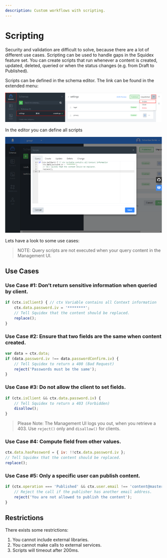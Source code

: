```yaml
---
description: Custom workflows with scripting.
---
```


# Scripting

Security and validation are difficult to solve, because there are a lot of different use cases. Scripting can be used to handle gaps in the Squidex feature set. You can create scripts that run whenever a content is created, updated, deleted, queried or when the status changes \(e.g. from Draft to Published\).

Scripts can be defined in the schema editor. The link can be found in the extended menu:

![Path to Editor](../../.gitbook/assets/dialog-to.png)

In the editor you can define all scripts

![Editor](../../.gitbook/assets/dialog%20%281%29.png)

Lets have a look to some use cases:

> NOTE: Query scripts are not executed when your query content in the Management UI.

## Use Cases

### Use Case \#1: Don’t return sensitive information when queried by client.

```javascript
if (ctx.isClient) { // ctx Variable contains all Context information
    ctx.data.password.iv = '********';
    // Tell Squidex that the content should be replaced.
    replace(); 
}
```

### Use Case \#2: Ensure that two fields are the same when content created.

```javascript
var data = ctx.data;
if (data.password.iv !== data.passwordConfirm.iv) {
    // Tell Squidex to return a 400 (Bad Request)
    reject('Passwords must be the same');
}
```

### Use Case \#3: Do not allow the client to set fields.

```javascript
if (ctx.isClient && ctx.data.password.iv) {
    // Tell Squidex to return a 403 (Forbidden)
    disallow();
}
```

> Please Note: The Management UI logs you out, when you retrieve a 403. Use `reject()` only and `disallow()` for clients.

### Use Case \#4: Compute field from other values.

```javascript
ctx.data.hasPassword = { iv: !!ctx.data.password.iv };
// Tell Squidex that the content should be replaced.
replace();
```

### Use Case \#5: Only a specific user can publish content.

```javascript
if (ctx.operation === 'Published' && ctx.user.email !== 'content@master.com') {
    // Reject the call if the publisher has another email address.
    reject('You are not allowed to publish the content');
}
```

## Restrictions

There exists some restrictions:

1. You cannot include external libraries.
2. You cannot make calls to external services.
3. Scripts will timeout after 200ms.

